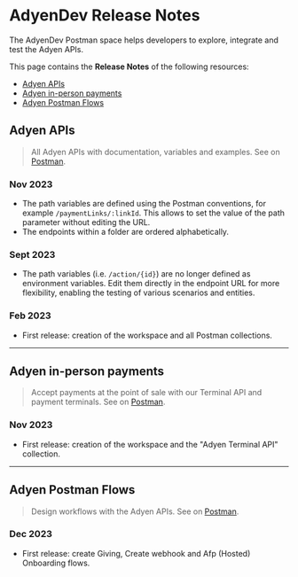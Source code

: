 # AdyenDev Release Notes

The AdyenDev Postman space helps developers to explore, integrate and test the Adyen APIs.  

This page contains the **Release Notes** of the following resources:
* [Adyen APIs](#adyen-apis)
* [Adyen in-person payments](#adyen-in-person-payments)
* [Adyen Postman Flows](#adyen-postman-flows)

## Adyen APIs

> All Adyen APIs with documentation, variables and examples. See on [Postman](https://www.postman.com/adyendev/workspace/adyen-apis/overview).

### Nov 2023
- The path variables are defined using the Postman conventions, for example `/paymentLinks/:linkId`. This allows to set the value of the path parameter without editing the URL.  
- The endpoints within a folder are ordered alphabetically.  

### Sept 2023
- The path variables (i.e. `/action/{id}`) are no longer defined as environment variables. Edit them directly in the endpoint URL for more flexibility, enabling the testing of various scenarios and entities.

### Feb 2023
- First release: creation of the workspace and all Postman collections.

---

## Adyen in-person payments

> Accept payments at the point of sale with our Terminal API and payment terminals. See on [Postman](https://www.postman.com/adyendev/workspace/adyen-in-person-payments/overview).

### Nov 2023
- First release: creation of the workspace and the "Adyen Terminal API" collection.

---
## Adyen Postman Flows
> Design workflows with the Adyen APIs. See on [Postman](https://www.postman.com/adyendev?tab=flows).

### Dec 2023
- First release: create Giving, Create webhook and Afp (Hosted) Onboarding flows.



